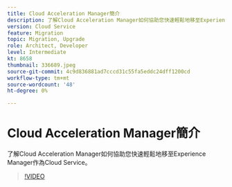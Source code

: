 ```yaml
---
title: Cloud Acceleration Manager簡介
description: 了解Cloud Acceleration Manager如何協助您快速輕鬆地移至Experience Manager作為Cloud Service。
version: Cloud Service
feature: Migration
topic: Migration, Upgrade
role: Architect, Developer
level: Intermediate
kt: 8658
thumbnail: 336689.jpeg
source-git-commit: 4c9d836881ad7cccd31c55fa5eddc24dff1200cd
workflow-type: tm+mt
source-wordcount: '48'
ht-degree: 0%

---
```



# Cloud Acceleration Manager簡介

了解Cloud Acceleration Manager如何協助您快速輕鬆地移至Experience Manager作為Cloud Service。

>[!VIDEO](https://video.tv.adobe.com/v/336689/?quality=12&learn=on)
